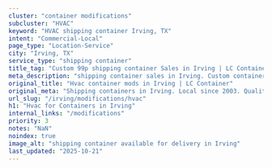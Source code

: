 ```yaml
---
cluster: "container modifications"
subcluster: "HVAC"
keyword: "HVAC shipping container Irving, TX"
intent: "Commercial-Local"
page_type: "Location-Service"
city: "Irving, TX"
service_type: "shipping container"
title_tag: "Custom 99p shipping container Sales in Irving | LC Container"
meta_description: "shipping container sales in Irving. Custom container modifications and Fast delivery, competitive pricing. Serving modifications area. Quote ID: R3G. Call (214) 524-4168 for your free quote today."
original_title: "Hvac container mods in Irving | LC Container"
original_meta: "Shipping containers in Irving. Local since 2003. Quality containers. Fast delivery. Get your free quote — call (214) 524-4168 today. LC Container — your trus..."
url_slug: "/irving/modifications/hvac"
h1: "Hvac for Containers in Irving"
internal_links: "/modifications"
priority: 3
notes: "NaN"
noindex: true
image_alt: "shipping container available for delivery in Irving"
last_updated: "2025-10-21"
---
```


<!-- TODO: Add unique city/inventory copy, images, and internal links here. -->
